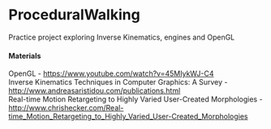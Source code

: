 # ProceduralWalking
Practice project exploring Inverse Kinematics, engines and OpenGL

#### Materials
OpenGL - https://www.youtube.com/watch?v=45MIykWJ-C4  
Inverse Kinematics Techniques in Computer Graphics: A Survey - http://www.andreasaristidou.com/publications.html  
Real-time Motion Retargeting to Highly Varied User-Created Morphologies - http://www.chrishecker.com/Real-time_Motion_Retargeting_to_Highly_Varied_User-Created_Morphologies    
